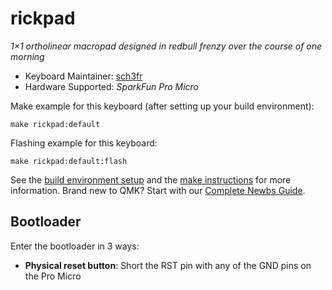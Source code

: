 # rickpad

*1×1 ortholinear macropad designed in redbull frenzy over the course of one morning*

* Keyboard Maintainer: [sch3fr](https://github.com/sch3fr)
* Hardware Supported: *SparkFun Pro Micro*

Make example for this keyboard (after setting up your build environment):

    make rickpad:default

Flashing example for this keyboard:

    make rickpad:default:flash

See the [build environment setup](https://docs.qmk.fm/#/getting_started_build_tools) and the [make instructions](https://docs.qmk.fm/#/getting_started_make_guide) for more information. Brand new to QMK? Start with our [Complete Newbs Guide](https://docs.qmk.fm/#/newbs).

## Bootloader

Enter the bootloader in 3 ways:

* **Physical reset button**: Short the RST pin with any of the GND pins on the Pro Micro
